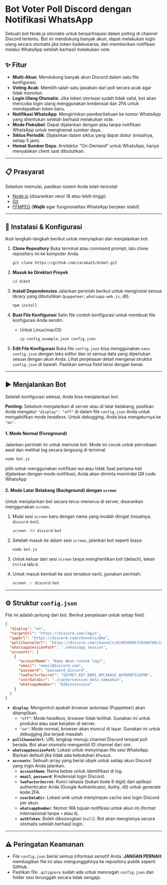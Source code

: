 # Bot Voter Poll Discord dengan Notifikasi WhatsApp

Sebuah bot Node.js otomatis untuk berpartisipasi dalam polling di channel Discord tertentu. Bot ini mendukung banyak akun, dapat melakukan login ulang secara otomatis jika token kadaluwarsa, dan memberikan notifikasi melalui WhatsApp setelah berhasil melakukan vote.

## ✨ Fitur

- **Multi-Akun**: Mendukung banyak akun Discord dalam satu file konfigurasi.
- **Voting Acak**: Memilih salah satu jawaban dari poll secara acak agar tidak monoton.
- **Login Ulang Otomatis**: Jika token otorisasi sudah tidak valid, bot akan mencoba login ulang menggunakan kredensial dan 2FA untuk mendapatkan token baru.
- **Notifikasi WhatsApp**: Mengirimkan pemberitahuan ke nomor WhatsApp yang ditentukan setelah berhasil melakukan vote.
- **Mode Fleksibel**: Dapat dijalankan dengan atau tanpa notifikasi WhatsApp untuk menghemat sumber daya.
- **Siklus Periodik**: Dijalankan dalam siklus yang dapat diatur (misalnya, setiap 5 jam).
- **Hemat Sumber Daya**: Arsitektur "On-Demand" untuk WhatsApp, hanya menyalakan client saat dibutuhkan.

---

## 📋 Prasyarat

Sebelum memulai, pastikan sistem Anda telah terinstal:

- [Node.js](https://nodejs.org/) (disarankan versi 18 atau lebih tinggi)
- [Git](https://git-scm.com/)
- [FFMPEG](https://ffmpeg.org/) (**Wajib** agar fungsionalitas WhatsApp berjalan stabil)

---

## 🚀 Instalasi & Konfigurasi

Ikuti langkah-langkah berikut untuk menyiapkan dan menjalankan bot.

1.  **Clone Repository**
    Buka terminal atau command prompt, lalu clone repository ini ke komputer Anda.

    ```bash
    git clone https://github.com/caraka15/dcbot.git
    ```

2.  **Masuk ke Direktori Proyek**

    ```bash
    cd dcbot
    ```

3.  **Install Dependencies**
    Jalankan perintah berikut untuk menginstal semua library yang dibutuhkan (`puppeteer`, `whatsapp-web.js`, dll).

    ```bash
    npm install
    ```

4.  **Buat File Konfigurasi**
    Salin file contoh konfigurasi untuk membuat file konfigurasi Anda sendiri.

    - Untuk Linux/macOS:
      ```bash
      cp config_example.json config.json
      ```

5.  **Edit File Konfigurasi**
    Buka file `config.json` bisa menggunakan `nano config.json` dengan teks editor dan isi semua data yang diperlukan sesuai dengan akun Anda. Lihat penjelasan detail mengenai struktur `config.json` di bawah. Pastikan semua field terisi dengan benar.

---

## ▶️ Menjalankan Bot

Setelah konfigurasi selesai, Anda bisa menjalankan bot.

**Penting:** Sebelum menjalankan di server atau di latar belakang, pastikan Anda mengatur `"display": "off"` di dalam file `config.json` Anda untuk mengaktifkan mode _headless_. Untuk debugging, Anda bisa mengaturnya ke `"on"`.

#### 1. Mode Normal (Foreground)

Jalankan perintah ini untuk memulai bot. Mode ini cocok untuk percobaan awal dan melihat log secara langsung di terminal.

```bash
node bot.js
```

pilih untuk menggunakan notifikasi wa atau tidak
Saat pertama kali dijalankan dengan mode notifikasi, Anda akan diminta memindai QR code WhatsApp

#### 2. Mode Latar Belakang (Background) dengan `screen`

Untuk menjalankan bot secara terus-menerus di server, disarankan menggunakan `screen`.

1.  Mulai sesi `screen` baru dengan nama yang mudah diingat (misalnya, `discord-bot`).

    ```bash
    screen -Rd discord-bot
    ```

2.  Setelah masuk ke dalam sesi `screen`, jalankan bot seperti biasa:

    ```bash
    node bot.js
    ```

3.  Untuk keluar dari sesi `screen` tanpa menghentikan bot (detach), tekan `Ctrl+A` lalu `D`.

4.  Untuk masuk kembali ke sesi tersebut nanti, gunakan perintah:
    ```bash
    screen -r discord-bot
    ```

---

## ⚙️ Struktur `config.json`

File ini adalah jantung dari bot. Berikut penjelasan untuk setiap field:

```json
{
  "display": "on",
  "targetUrl": "https://discord.com/login",
  "appUrl": "https://discord.com/channels/@me",
  "pollChannelUrl": "https://discord.com/channels/819836895739248700/1380552086944747692",
  "whatsappSessionPath": "./whatsapp_session",
  "accounts": [
    {
      "accountName": "Nama Akun (untuk log)",
      "email": "email@discord.com",
      "password": "password_discord",
      "twoFactorSecret": "SECRET_KEY_DARI_APLIKASI_AUTHENTICATOR",
      "userDataDir": "./cache/session_data_namaakun",
      "whatsappNumber": "628xxxxxxxxxx"
    }
  ]
}
```

- **`display`**: Mengontrol apakah browser automasi (Puppeteer) akan ditampilkan.
  - `"off"`: Mode _headless_, browser tidak terlihat. Gunakan ini untuk produksi atau saat berjalan di server.
  - `"on"`: Mode normal, browser akan muncul di layar. Gunakan ini untuk debugging jika terjadi masalah.
- **`pollChannelUrl`**: URL lengkap menuju channel Discord tempat poll berada. Bot akan otomatis mengambil ID channel dari sini.
- **`whatsappSessionPath`**: Lokasi untuk menyimpan file sesi WhatsApp. Biarkan default jika tidak ada kebutuhan khusus.
- **`accounts`**: Sebuah array yang berisi objek untuk setiap akun Discord yang ingin Anda jalankan.
  - **`accountName`**: Nama bebas untuk identifikasi di log.
  - **`email`**, **`password`**: Kredensial login Discord.
  - **`twoFactorSecret`**: Kunci rahasia (bukan kode 6 digit) dari aplikasi authenticator Anda (Google Authenticator, Authy, dll) untuk generate kode 2FA.
  - **`userDataDir`**: Lokasi unik untuk menyimpan cache sesi login Discord per akun.
  - **`whatsappNumber`**: Nomor WA tujuan notifikasi untuk akun ini (format internasional tanpa `+` atau `0`).
  - **`authToken`**: Boleh dikosongkan (`null`). Bot akan mengisinya secara otomatis setelah berhasil login.

---

## ⚠️ Peringatan Keamanan

- File `config.json` berisi semua informasi sensitif Anda. **JANGAN PERNAH** membagikan file ini atau mengunggahnya ke repository publik seperti GitHub.
- Pastikan file `.gitignore` sudah ada untuk mencegah `config.json` dan folder sesi terunggah secara tidak sengaja.
